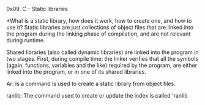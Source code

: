 0x09. C - Static libraries

*What is a static library, how does it work, how to create one, and how to use it?
Static libraries are just collections of object files that are linked into the program during the linking phase of compilation,
and are not relevant during runtime.

Shared libraries (also called dynamic libraries) are linked into the program in two stages. 
First, during compile time: the linker verifies that all the symbols (again, functions, variables and the like)
required by the program, are either linked into the program, or in one of its shared libraries.

Ar: 
Is a  command is used to create a static library from object files.

ranlib:
The command used to create or update the index is called 'ranlib
